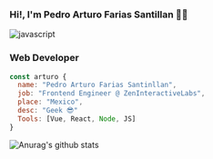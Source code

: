 ### Hi!, I'm Pedro Arturo Farias Santillan 👨‍💻

![javascript](https://user-images.githubusercontent.com/45549901/90172680-fb428780-dd68-11ea-92f9-5318a4de6d06.gif)

###  Web Developer

``` js
const arturo {
  name: "Pedro Arturo Farias Santinllan",
  job: "Frontend Engineer @ ZenInteractiveLabs",
  place: "Mexico",
  desc: "Geek 😎"
  Tools: [Vue, React, Node, JS]
}
```
![Anurag's github stats](https://github-readme-stats.vercel.app/api?username=peter-R2-D2&theme=nord&show_icons=true)

<!--
**peter-R2-D2/peter-R2-D2** is a ✨ _special_ ✨ repository because its `README.md` (this file) appears on your GitHub profile.

Here are some ideas to get you started:

- 🔭 I’m currently working on ...
- 🌱 I’m currently learning ...
- 👯 I’m looking to collaborate on ...
- 🤔 I’m looking for help with ...
- 💬 Ask me about ...
- 📫 How to reach me: ...
- 😄 Pronouns: ...
- ⚡ Fun fact: ...
-->
